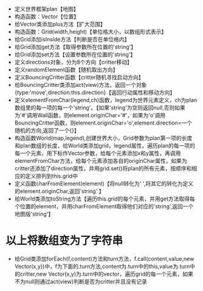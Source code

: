 - 定义世界框架plan【地图】
- 构造函数：Vector【位置】
- 给Vector类添加plus方法【扩大范围】
- 构造函数：Grid(width,height)【单位格大小，以数组形式表示】
- 给Grid添加isInside方法【判断是否在单位格内】
- 给Grid添加get方法【取得参数所在位置的'string'】
- 给Grid添加set方法【设置参数所在位置的'string'】
- 定义directions对象，分为8个方向【critter移动】
- 定义randomElement函数【随机取出方向】
- 定义BouncingCritter函数【critter随机寻找启动方向】
- 给BouncingCritter类添加act(view)方法，返回一个对象{type:'move',direction:this.direction}【返回行动属性和移动方向】
- 定义elementFromChar(legend,ch)函数，legend为世界元素定义，ch为plan数组里的每一项的每一个'string'。【如果'string'为空则返回null,否则如果为'#'调用Wall函数，则element.originChar='#'，如果为'o'调用BouncingCritter函数，则element.originChar='o',element.direction=一个随机的方向,返回了一个{}】
- 构造函数World(map,legend),创建世界大小，Grid参数为plan第一项的长度和plan数组的长度，给World类添加grid，legend属性，遍历plan的每一项的每一个元素，用下标作Vector参数，给每个元素添加x和y属性，再调用elementFromChar方法，给每个元素添加各自的originChar属性，如果为critter还添加了direction属性，并用grid.set()将plan的所有元素，按顺序和相应的定义排列到this.grid中
- 定义函数charFromElement(element)【将null转化为' ',将其它的转化为定义的element.originChar,返回'string' 】
- 给World类添加toString方法【遍历this.grid的每个元素，并用get方法取得每个位置的element，并用charFromElement取得他们对应的'string',返回一个地图版'string'】

# 以上将数组变为了字符串
- 给Grid类添加forEach(f,content)方法和turn方法，f.call(content,value,new Vector(x,y))中，f为下面的.turn方法,content为.turn中的this,value为.turn中的critter,new Vector(x,y)为.turn中的vector，遍历grid的每一个元素，如果不为null则通过act(view)判断是否为critter并且没有记录
